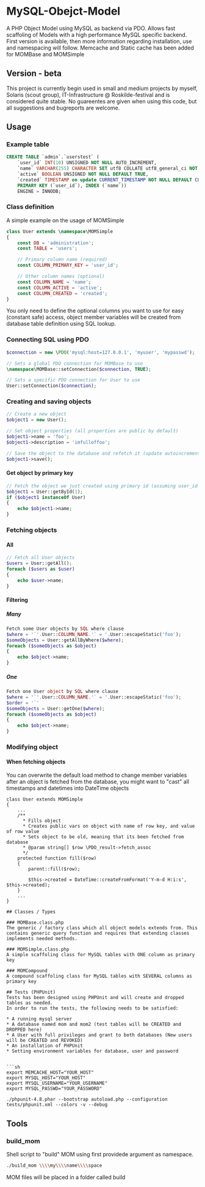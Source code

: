 # MySQL-Obejct-Model

A PHP Object Model using MySQL as backend via PDO. Allows fast scaffoling of Models with a high performance MySQL specific backend.
First version is available, then more information regarding installation, use and namespacing will follow.
Memcache and Static cache has been added for MOMBase and MOMSimple

## Version - beta
This project is currently begin used in small and medium projects by myself, Solaris (scout group), IT-Infrastructure @ Roskilde-festival and is considered quite stable.
No guareentes are given when using this code, but all suggestions and bugreports are welcome.

## Usage
### Example table
```sql
CREATE TABLE `admin`.`userstest` (
	`user_id` INT(10) UNSIGNED NOT NULL AUTO_INCREMENT,
	`name` VARCHAR(255) CHARACTER SET utf8 COLLATE utf8_general_ci NOT NULL,
	`active` BOOLEAN UNSIGNED NOT NULL DEFAULT TRUE,
	`created` TIMESTAMP on update CURRENT_TIMESTAMP NOT NULL DEFAULT CURRENT_TIMESTAMP,
	PRIMARY KEY (`user_id`), INDEX (`name`))
	ENGINE = INNODB;
```
### Class definition
A simple example on the usage of MOMSimple
```php
class User extends \namespace\MOMSimple
{
	const DB = 'administration';
	const TABLE = 'users';

	// Primary column name (required)
	const COLUMN_PRIMARY_KEY = 'user_id';

	// Other column names (optional)
	const COLUMN_NAME = 'name';
	const COLUMN_ACTIVE = 'active';
	const COLUMN_CREATED = 'created';
}
```
You only need to define the optional columns you want to use for easy (constant safe) access, object member variables will be created from database table definition using SQL lookup.

### Connecting SQL using PDO
```php
$connection = new \PDO('mysql:host=127.0.0.1', 'myuser', 'mypasswd');

// Sets a global PDO connection for MOMBase to use
\namespace\MOMBase::setConnection($connection, TRUE);

// Sets a specific PDO connection for User to use
User::setConnection($connection);
```

### Creating and saving objects
```php
// Create a new object
$object1 = new User();

// Set object properties (all properties are public by default)
$object1->name = 'foo';
$object1->description = 'imfulloffoo';

// Save the object to the database and refetch it (update autoincrements, timestamps and other default values
$object1->save();
```
#### Get object by primary key
```php
// Fetch the object we just created using primary id (assuming user_id is 1)
$object1 = User::getById(1);
if ($object1 instanceOf User)
{
	echo $object1->name;
}
```

### Fetching objects
#### All
```php
// Fetch all User objects
$users = User::getAll();
foreach ($users as $user)
{
	echo $user->name;
}
```

#### Filtering
##### Many
```php
Fetch some User objects by SQL where clause
$where = '`'.User::COLUMN_NAME.'` = '.User::escapeStatic('foo');
$someObjects = User::getAllByWhere($where);
foreach ($someObjects as $object)
{
	echo $object->name;
}
```
##### One
```php
Fetch one User object by SQL where clause
$where = '`'.User::COLUMN_NAME.'` = '.User::escapeStatic('foo');
$order = '`'
$someObjects = User::getOne($where);
foreach ($someObjects as $object)
{
	echo $object->name;
}
```
### Modifying object
#### When fetching objects
You can overwrite the default load method to change member variables after an object is fetched from the database, you might want to "cast" all timestamps and datetimes into DateTime objects
```
class User extends MOMSimple
{
	...
	/**
	  * Fills object
	  * Creates public vars on object with name of row key, and value of row value
	  * Sets object to be old, meaning that its been fetched from database
	  * @param string[] $row \PDO_result->fetch_assoc
	  */
	protected function fill($row)
	{
		parent::fill($row);

		$this->created = DateTime::createFromFormat('Y-m-d H:i:s', $this->created);
	}
	...
}

## Classes / Types

### MOMBase.class.php
The generic / factory class which all object models extends from. This contains generic query function and requires that extending classes implements needed methods.

### MOMSimple.class.php
A simple scaffoling class for MySQL tables with ONE column as primary key

### MOMCompound
A compound scaffoling class for MySQL tables with SEVERAL columns as primary key

## Tests (PHPUnit)
Tests has been designed using PHPUnit and will create and dropped tables as needed.
In order to run the tests, the following needs to be satisfied:

* A running mysql server
* A database named mom and mom2 (test tables will be CREATED and DROPPED here)
* A User with full privileges and grant to both databases (New users will be CREATED and REVOKED)
* An installation of PHPUnit
* Setting environment variables for database, user and password


```sh
export MEMCACHE_HOST="YOUR_HOST"
export MYSQL_HOST="YOUR_HOST"
export MYSQL_USERNAME="YOUR_USERNAME"
export MYSQL_PASSWD="YOUR_PASSWORD"

./phpunit-4.8.phar --bootstrap autoload.php --configuration tests/phpunit.xml --colors -v --debug
```

## Tools
### build_mom
Shell script to "build" MOM using first providede argument as namespace.
```sh
./build_mom \\\\my\\\\name\\\\space
```
MOM files will be placed in a folder called build
